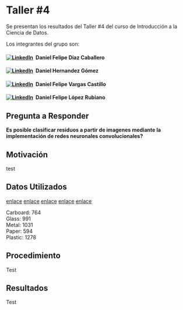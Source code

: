 # Taller #4
Se presentan los resultados del Taller #4 del curso de Introducción a la Ciencia de Datos.

Los integrantes del grupo son:

#### [![LinkedIn](https://img.shields.io/badge/linkedin-%230077B5.svg?style=for-the-badge&logo=linkedin&logoColor=white)](https://www.linkedin.com/in/daniel-felipe-d%C3%ADaz-caballero-8735ab234/) Daniel Felipe Díaz Caballero

#### [![LinkedIn](https://img.shields.io/badge/linkedin-%230077B5.svg?style=for-the-badge&logo=linkedin&logoColor=white)](https://www.linkedin.com/in/daniel-fabi%C3%A1n-hern%C3%A1ndez-g%C3%B3mez-05a43b221/) Daniel Hernandez Gómez

#### [![LinkedIn](https://img.shields.io/badge/linkedin-%230077B5.svg?style=for-the-badge&logo=linkedin&logoColor=white)]() Daniel Felipe Vargas Castillo

#### [![LinkedIn](https://img.shields.io/badge/linkedin-%230077B5.svg?style=for-the-badge&logo=linkedin&logoColor=white)]() Daniel Felipe López Rubiano

## Pregunta a Responder
**Es posible clasificar residuos a partir de imagenes mediante la implementación de redes neuronales convolucionales?**

## Motivación

test

## Datos Utilizados
[enlace](https://www.kaggle.com/datasets/roy2004/unsortedwaste)
[enlace](https://www.kaggle.com/datasets/techsash/waste-classification-data)
[enlace](https://www.kaggle.com/datasets/hseyinsaidkoca/recyclable-solid-waste-dataset-on-5-background-co)
[enlace](https://www.kaggle.com/datasets/ionutandreivaduva/garbage-classification)
[enlace](https://www.kaggle.com/datasets/sanjadrag24/recyclable-waste-images)

Carboard: 764<br>
Glass: 991<br>
Metal: 1031<br>
Paper: 594<br>
Plastic: 1278

## Procedimiento

Test

## Resultados

Test
